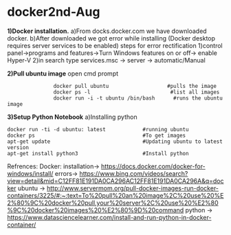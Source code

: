 # docker2nd-Aug

**1)Docker installation.**
    a)From docks.docker.com we have downloaded docker.
    b)After downloaded we got error while installing (Docker desktop requires server services to be enabled)
              steps for error rectification
                    1)control panel->programs and features->Turn Windows features on or off-> enable  Hyper-V
                    2)in search type services.msc -> server -> automatic/Manual
                    
**2)Pull ubuntu image**
open cmd prompt
```
               docker pull ubuntu                   #pulls the image
               docker ps -l                          #list all images
               docker run -i -t ubuntu /bin/bash      #runs the ubuntu image
```
**3)Setup Python Notebook**
a)Installing python
```
docker run -ti -d ubuntu: latest            #running ubuntu
docker ps                                   #To get images
apt-get update                              #Updating ubuntu to latest version 
apt-get install python3                     #Install python 
```

 

Refrences:
Docker: 
  installation-> https://docs.docker.com/docker-for-windows/install/
  errors-> https://www.bing.com/videos/search?view=detail&mid=C12FF81E191DA0CA296AC12FF81E191DA0CA296A&q=docker
  ubuntu -> http://www.servermom.org/pull-docker-images-run-docker-containers/3225/#:~:text=To%20pull%20an%20image%2C%20use%20%E2%80%9C%20docker%20pull,your%20server%2C%20use%20%E2%80%9C%20docker%20images%20%E2%80%9D%20command
  python -> https://www.datasciencelearner.com/install-and-run-python-in-docker-container/
 


